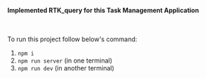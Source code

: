 <b>Implemented RTK_query for this Task Management Application</b>
<br/><br/><br/>

To run this project follow below's command:

<ol>
<li><code>npm i</code></li>
<li><code>npm run server</code> (in one terminal)</li>
<li><code>npm run dev</code> (in another terminal)</li>
</ol>
